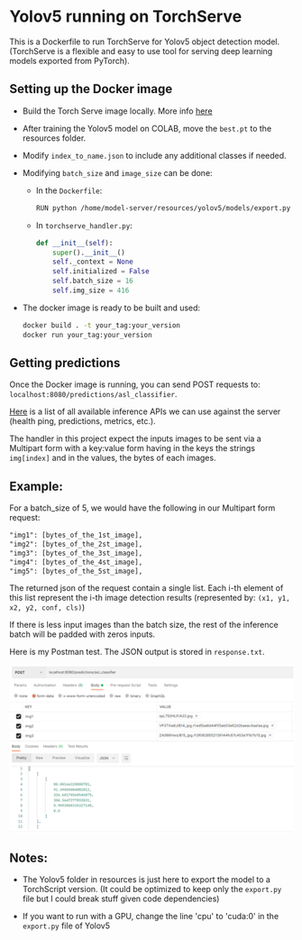 # Yolov5 running on TorchServe

This is a Dockerfile to run TorchServe for Yolov5 object detection model. 
(TorchServe is a flexible and easy to use tool for serving deep learning models exported from PyTorch).

## Setting up the Docker image

* Build the Torch Serve image locally. More info [here](https://github.com/pytorch/serve/tree/master/docker)
 
* After training the Yolov5 model on COLAB, move the `best.pt` to the resources folder.

* Modify `index_to_name.json` to include any additional classes if needed.

* Modifying `batch_size` and `image_size` can be done:
    * In the `Dockerfile`: 
        ```bash
        RUN python /home/model-server/resources/yolov5/models/export.py --weights /home/model-server/resources/best.pt --img 416 --batch 16
        ```
    
    * In `torchserve_handler.py`: 
        ```python
        def __init__(self):
            super().__init__()
            self._context = None
            self.initialized = False
            self.batch_size = 16
            self.img_size = 416
        ```

* The docker image is ready to be built and used:
    ```bash
    docker build . -t your_tag:your_version
    docker run your_tag:your_version
    ```

## Getting predictions

Once the Docker image is running, you can send POST requests to: `localhost:8080/predictions/asl_classifier`.

[Here](https://pytorch.org/serve/inference_api.html#inference-api) is a list of all available inference APIs we can use against the server (health ping, predictions, metrics, etc.).

The handler in this project expect the inputs images to be sent via a Multipart form with a key:value form having in the keys the strings `img[index]` and in the values, the bytes of each images.

Example:
-------
For a batch_size of 5, we would have the following in our Multipart form request:

```
"img1": [bytes_of_the_1st_image],
"img2": [bytes_of_the_2st_image],
"img3": [bytes_of_the_3st_image],
"img4": [bytes_of_the_4st_image],
"img5": [bytes_of_the_5st_image],
```

The returned json of the request contain a single list. Each i-th element of this list represent the i-th image detection results (represented by:
`(x1, y1, x2, y2, conf, cls)`)

If there is less input images than the batch size, the rest of the inference batch will be padded with zeros inputs.

Here is my Postman test. The JSON output is stored in `response.txt`.

![Postman test](./images/postman.png)

## Notes:

* The Yolov5 folder in resources is just here to export the model to a TorchScript version.
(It could be optimized to keep only the `export.py` file but I could break stuff given code dependencies)

* If you want to run with a GPU, change the line 'cpu' to 'cuda:0' in the `export.py` file of Yolov5
